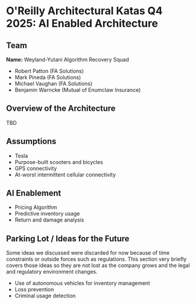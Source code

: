 # O'Reilly Architectural Katas Q4 2025: AI Enabled Architecture

## Team
**Name:** Weyland-Yutani Algorithm Recovery Squad
- Robert Patton (FA Solutions)
- Mark Pineda (FA Solutions)
- Michael Vaughan (FA Solutions)
- Benjamin Warncke (Mutual of Enumclaw Insurance)

## Overview of the Architecture
TBD

## Assumptions
- Tesla
- Purpose-built scooters and bicycles
- GPS connectivity
- At-worst intermittent cellular connectivity

## AI Enablement
- Pricing Algorithm
- Predictive inventory usage
- Return and damage analysis

## Parking Lot / Ideas for the Future
Some ideas we discussed were discarded for now because of time constraints or 
outside forces such as regulations. This section very briefly covers those ideas so they are
not lost as the company grows and the legal and regulatory environment changes.

- Use of autonomous vehicles for inventory management
- Loss prevention
- Criminal usage detection